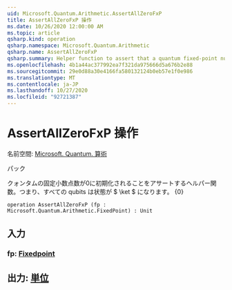 ```yaml
---
uid: Microsoft.Quantum.Arithmetic.AssertAllZeroFxP
title: AssertAllZeroFxP 操作
ms.date: 10/26/2020 12:00:00 AM
ms.topic: article
qsharp.kind: operation
qsharp.namespace: Microsoft.Quantum.Arithmetic
qsharp.name: AssertAllZeroFxP
qsharp.summary: Helper function to assert that a quantum fixed-point number is initialized to zero, i.e., all qubits are in state $\ket{0}$.
ms.openlocfilehash: 4b1a44ac377992ea7f321da975666d5a676b2e88
ms.sourcegitcommit: 29e0d88a30e4166fa580132124b0eb57e1f0e986
ms.translationtype: MT
ms.contentlocale: ja-JP
ms.lasthandoff: 10/27/2020
ms.locfileid: "92721387"
---
```

# <a name="assertallzerofxp-operation"></a>AssertAllZeroFxP 操作

名前空間: [Microsoft. Quantum. 算術](xref:Microsoft.Quantum.Arithmetic)

パック [](https://nuget.org/packages/)


クォンタムの固定小数点数が0に初期化されることをアサートするヘルパー関数。つまり、すべての qubits は状態が $ \ket $ になります。 {0}

```qsharp
operation AssertAllZeroFxP (fp : Microsoft.Quantum.Arithmetic.FixedPoint) : Unit
```


## <a name="input"></a>入力

### <a name="fp--fixedpoint"></a>fp: [Fixedpoint](xref:Microsoft.Quantum.Arithmetic.FixedPoint)





## <a name="output--unit"></a>出力: [単位](xref:microsoft.quantum.lang-ref.unit)

